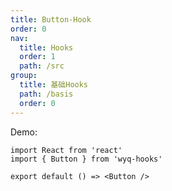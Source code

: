 ```yaml
---
title: Button-Hook
order: 0
nav:
  title: Hooks
  order: 1
  path: /src
group:
  title: 基础Hooks
  path: /basis
  order: 0
---
```


Demo:

```tsx
import React from 'react'
import { Button } from 'wyq-hooks'

export default () => <Button />
```

<code defaultShowCode src="../Alert"></code>

<API src='@/Button/index.tsx' />
